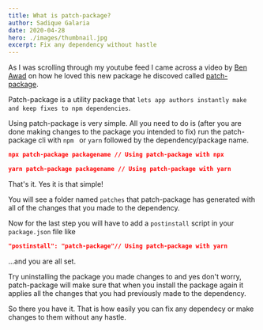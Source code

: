 ```yaml
---
title: What is patch-package?
author: Sadique Galaria
date: 2020-04-28
hero: ./images/thumbnail.jpg
excerpt: Fix any dependency without hastle
---
```


As I was scrolling through my youtube feed I came across a video by [Ben Awad](https://twitter.com/benawad) on how he loved this new package he discoved called [patch-package](https://www.npmjs.com/package/patch-package).


Patch-package is a utility package that `lets app authors instantly make and keep fixes to npm dependencies`.

Using patch-package is very simple. All you need to do is (after you are done making changes to the package you intended to fix) run the patch-package cli with `npm ` or `yarn` followed by the dependency/package name.

```json
npx patch-package packagename // Using patch-package with npx
```

```json
yarn patch-package packagename // Using patch-package with yarn
```
That's it. Yes it is that simple!

You will see a folder named `patches` that patch-package has generated with all of the changes that you made to the dependency.

Now for the last step you will have to add a `postinstall` script in your `package.json` file like

```json
"postinstall": "patch-package"// Using patch-package with yarn
```
...and you are all set.

Try uninstalling the package you made changes to and yes don't worry, patch-package will make sure that when you install the package again it applies all the changes that you had previously made to the dependency.

So there you have it. That is how easily you can fix any dependecy or make changes to them without any hastle.




